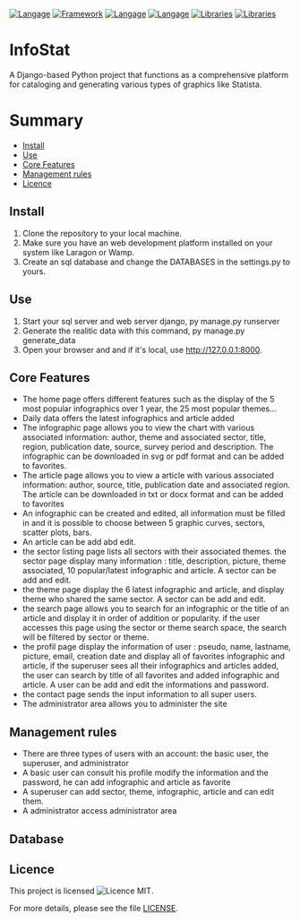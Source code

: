 [![Langage](https://img.shields.io/badge/Langage-Python-blue.svg)](https://www.python.org/)
[![Framework](https://img.shields.io/badge/Framework-Django-green.svg)](https://www.djangoproject.com/)
[![Langage](https://img.shields.io/badge/Langage-HTML-orange.svg)](https://developer.mozilla.org/en-US/docs/Web/HTML)
[![Langage](https://img.shields.io/badge/Langage-JavaScript-yellow.svg)](https://developer.mozilla.org/fr/docs/Web/JavaScript)
[![Libraries](https://img.shields.io/badge/Library-Tailwind_CSS-blueviolet.svg)](https://tailwindcss.com/)
[![Libraries](https://img.shields.io/badge/Library-Plotly-0066CC.svg)](https://plotly.com/python/)

# InfoStat
A Django-based Python project that functions as a comprehensive platform for cataloging and generating various types of graphics like Statista.

# Summary

- [Install](#install)
- [Use](#use)
- [Core Features](#core_features)
- [Management rules](#management_rules)
- [Licence](#licence)

## Install
<a id="install" class="anchor"></a>
1. Clone the repository to your local machine.
2. Make sure you have an web development platform installed on your system like Laragon or Wamp.
3. Create an sql database and change the DATABASES in the settings.py to yours.


## Use
<a id="use" class="anchor"></a>
1. Start your sql server and web server django, py manage.py runserver
2. Generate the realitic data with this command, py manage.py generate_data
3. Open your browser and and if it's local, use http://127.0.0.1:8000.


## Core Features
<a id="core_features" class="anchor"></a>
- The home page offers different features such as the display of the 5 most popular infographics over 1 year, the 25 most popular themes...
- Daily data offers the latest infographics and article added
- The infographic page allows you to view the chart with various associated information: author, theme and associated sector, title, region, publication date, source, survey period and description.
  The infographic can be downloaded in svg or pdf format and can be added to favorites.
- The article page allows you to view a article with various associated information: author, source, title, publication date and associated region.
  The article can be downloaded in txt or docx format and can be added to favorites
- An infographic can be created and edited, all information must be filled in and it is possible to choose between 5 graphic curves, sectors, scatter plots, bars.
- An article can be add abd edit.
- the sector listing page lists all sectors with their associated themes.
  the sector page display many information : title, description, picture, theme associated, 10 popular/latest infographic and article.
  A sector can be add and edit.
- the theme page display the 6 latest infographic and article, and display theme who shared the same sector.
  A sector can be add and edit.
- the search page allows you to search for an infographic or the title of an article and display it in order of addition or popularity.
  if the user accesses this page using the sector or theme search space, the search will be filtered by sector or theme.
- the profil page display the information of user : pseudo, name, lastname, picture, email, creation date and display all of favorites infographic and article, if the superuser sees all their infographics and      articles added, the user can search by title of all favorites and added infographic and article.
  A user can be add and edit the informations and password.
- the contact page sends the input information to all super users.
- The administrator area allows you to administer the site

## Management rules
<a id="management_rules" class="anchor"></a>
- There are three types of users with an account: the basic user, the superuser, and administrator
- A basic user can consult his profile modify the information and the password, he can add infographic and article as favorite
- A superuser can add sector, theme, infographic, article and can edit them.
- A administrator access administrator area

## Database


## Licence

This project is licensed ![Licence MIT](https://img.shields.io/badge/Licence-MIT-blue.svg).

For more details, please see the file [LICENSE](LICENSE.md).

<a id="licence" class="anchor"></a>

